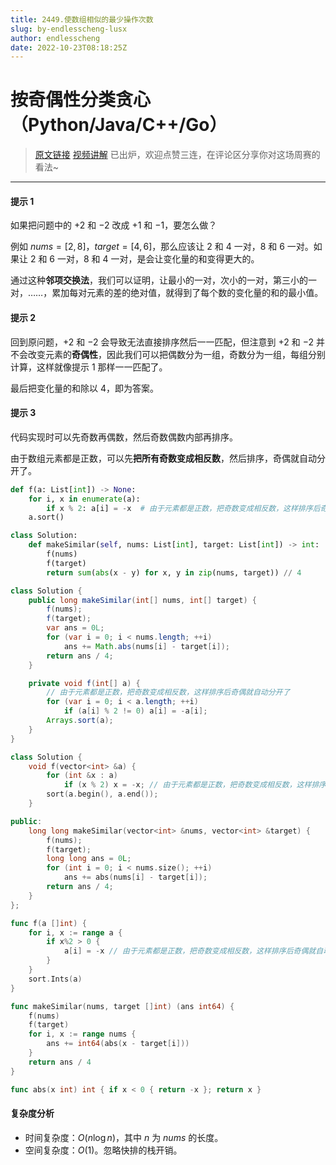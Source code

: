 ```yaml
---
title: 2449.使数组相似的最少操作次数
slug: by-endlesscheng-lusx
author: endlesscheng
date: 2022-10-23T08:18:25Z
---
```

# 按奇偶性分类贪心（Python/Java/C++/Go）
 
> [原文链接](https://leetcode.cn/problems/minimum-number-of-operations-to-make-arrays-similar/solution/by-endlesscheng-lusx)
[视频讲解](https://www.bilibili.com/video/BV1ne4y1e7nu) 已出炉，欢迎点赞三连，在评论区分享你对这场周赛的看法~

---

#### 提示 1

如果把问题中的 $+2$ 和 $-2$ 改成 $+1$ 和 $-1$，要怎么做？

例如 $\textit{nums}=[2,8]$，$\textit{target}=[4,6]$，那么应该让 $2$ 和 $4$ 一对，$8$ 和 $6$ 一对。如果让 $2$ 和 $6$ 一对，$8$ 和 $4$ 一对，是会让变化量的和变得更大的。

通过这种**邻项交换法**，我们可以证明，让最小的一对，次小的一对，第三小的一对，……，累加每对元素的差的绝对值，就得到了每个数的变化量的和的最小值。

#### 提示 2

回到原问题，$+2$ 和 $-2$ 会导致无法直接排序然后一一匹配，但注意到 $+2$ 和 $-2$ 并不会改变元素的**奇偶性**，因此我们可以把偶数分为一组，奇数分为一组，每组分别计算，这样就像提示 1 那样一一匹配了。

最后把变化量的和除以 $4$，即为答案。

#### 提示 3

代码实现时可以先奇数再偶数，然后奇数偶数内部再排序。

由于数组元素都是正数，可以先**把所有奇数变成相反数**，然后排序，奇偶就自动分开了。

```py [sol1-Python3]
def f(a: List[int]) -> None:
    for i, x in enumerate(a):
        if x % 2: a[i] = -x  # 由于元素都是正数，把奇数变成相反数，这样排序后奇偶就自动分开了
    a.sort()

class Solution:
    def makeSimilar(self, nums: List[int], target: List[int]) -> int:
        f(nums)
        f(target)
        return sum(abs(x - y) for x, y in zip(nums, target)) // 4
```

```java [sol1-Java]
class Solution {
    public long makeSimilar(int[] nums, int[] target) {
        f(nums);
        f(target);
        var ans = 0L;
        for (var i = 0; i < nums.length; ++i)
            ans += Math.abs(nums[i] - target[i]);
        return ans / 4;
    }

    private void f(int[] a) {
        // 由于元素都是正数，把奇数变成相反数，这样排序后奇偶就自动分开了
        for (var i = 0; i < a.length; ++i)
            if (a[i] % 2 != 0) a[i] = -a[i];
        Arrays.sort(a);
    }
}
```

```cpp [sol1-C++]
class Solution {
    void f(vector<int> &a) {
        for (int &x : a)
            if (x % 2) x = -x; // 由于元素都是正数，把奇数变成相反数，这样排序后奇偶就自动分开了
        sort(a.begin(), a.end());
    }

public:
    long long makeSimilar(vector<int> &nums, vector<int> &target) {
        f(nums);
        f(target);
        long long ans = 0L;
        for (int i = 0; i < nums.size(); ++i)
            ans += abs(nums[i] - target[i]);
        return ans / 4;
    }
};
```

```go [sol1-Go]
func f(a []int) {
	for i, x := range a {
		if x%2 > 0 {
			a[i] = -x // 由于元素都是正数，把奇数变成相反数，这样排序后奇偶就自动分开了
		}
	}
	sort.Ints(a)
}

func makeSimilar(nums, target []int) (ans int64) {
	f(nums)
	f(target)
	for i, x := range nums {
		ans += int64(abs(x - target[i]))
	}
	return ans / 4
}

func abs(x int) int { if x < 0 { return -x }; return x }
```

#### 复杂度分析

- 时间复杂度：$O(n\log n)$，其中 $n$ 为 $\textit{nums}$ 的长度。
- 空间复杂度：$O(1)$。忽略快排的栈开销。

